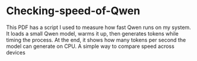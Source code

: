 # Checking-speed-of-Qwen
This PDF has a script I used to measure how fast Qwen runs on my system. It loads a small Qwen model, warms it up, then generates tokens while timing the process. At the end, it shows how many tokens per second the model can generate on CPU. A simple way to compare speed across devices

